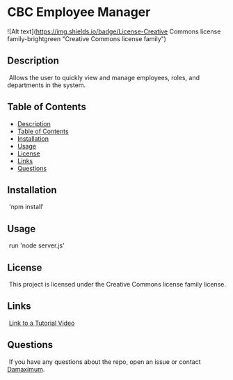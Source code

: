 
# CBC Employee Manager

![Alt text](https://img.shields.io/badge/License-Creative Commons license family-brightgreen "Creative Commons license family")

## Description
​
Allows the user to quickly view and manage employees, roles, and departments in the system.
​
## Table of Contents

* [Description](#description)
* [Table of Contents](#table-of-contents)
* [Installation](#installation)
* [Usage](#usage)
* [License](#license)
* [Links](#links)
* [Questions](#questions)

## Installation
​
'npm install'
​
## Usage
​
run 'node server.js'
​
## License
​
This project is licensed under the Creative Commons license family license.
  
## Links
​
[Link to a Tutorial Video](https://drive.google.com/file/d/1TU3eT8wKy8w5TJfAbnHuBoa0RER6WM7i/view)

## Questions
​
If you have any questions about the repo, open an issue or contact [Damaximum](https://github.com/Damaximum).
    